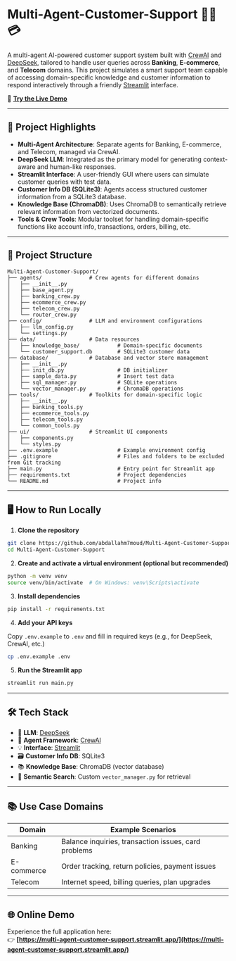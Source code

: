 # Multi-Agent-Customer-Support 🤖📞💳

A multi-agent AI-powered customer support system built with [CrewAI](https://docs.crewai.com/) and [DeepSeek](https://huggingface.co/deepseek-ai), tailored to handle user queries across **Banking**, **E-commerce**, and **Telecom** domains. This project simulates a smart support team capable of accessing domain-specific knowledge and customer information to respond interactively through a friendly [Streamlit](https://streamlit.io) interface.

🚀 **[Try the Live Demo](https://multi-agent-customer-support.streamlit.app/)**

---

## 🧠 Project Highlights

- **Multi-Agent Architecture**: Separate agents for Banking, E-commerce, and Telecom, managed via CrewAI.
- **DeepSeek LLM**: Integrated as the primary model for generating context-aware and human-like responses.
- **Streamlit Interface**: A user-friendly GUI where users can simulate customer queries with test data.
- **Customer Info DB (SQLite3)**: Agents access structured customer information from a SQLite3 database.
- **Knowledge Base (ChromaDB)**: Uses ChromaDB to semantically retrieve relevant information from vectorized documents.
- **Tools & Crew Tools**: Modular toolset for handling domain-specific functions like account info, transactions, orders, billing, etc.

---

## 📁 Project Structure

```
Multi-Agent-Customer-Support/
├── agents/               # Crew agents for different domains
│   ├── __init__.py  
│   ├── base_agent.py  
│   ├── banking_crew.py  
│   ├── ecommerce_crew.py  
│   ├── telecom_crew.py  
│   └── router_crew.py  
├── config/               # LLM and environment configurations
│   ├── llm_config.py
│   └── settings.py
├── data/                 # Data resources 
│   ├── knowledge_base/            # Domain-specific documents
│   └── customer_support.db        # SQLite3 customer data
├── database/             # Database and vector store management  
│   ├── __init__.py  
│   ├── init_db.py                 # DB initializer  
│   ├── sample_data.py             # Insert test data  
│   ├── sql_manager.py             # SQLite operations  
│   └── vector_manager.py          # ChromaDB operations 
├── tools/                # Toolkits for domain-specific logic
│   ├── __init__.py  
│   ├── banking_tools.py  
│   ├── ecommerce_tools.py  
│   ├── telecom_tools.py  
│   └── common_tools.py 
├── ui/                   # Streamlit UI components
│   ├── components.py
│   └── styles.py
├── .env.example                   # Example environment config
├── .gitignore                     # Files and folders to be excluded from Git tracking
├── main.py                        # Entry point for Streamlit app  
├── requirements.txt               # Project dependencies 
└── README.md                      # Project info
```

---

## 🖥️ How to Run Locally

1. **Clone the repository**

```bash
git clone https://github.com/abdallahm7moud/Multi-Agent-Customer-Support.git
cd Multi-Agent-Customer-Support
```

2. **Create and activate a virtual environment (optional but recommended)**

```bash
python -m venv venv
source venv/bin/activate  # On Windows: venv\Scripts\activate
```

3. **Install dependencies**

```bash
pip install -r requirements.txt
```

4. **Add your API keys**

Copy `.env.example` to `.env` and fill in required keys (e.g., for DeepSeek, CrewAI, etc.)

```bash
cp .env.example .env
```

5. **Run the Streamlit app**

```bash
streamlit run main.py
```

---

## 🛠️ Tech Stack

- 🧠 **LLM**: [DeepSeek](https://huggingface.co/deepseek-ai)
- 👥 **Agent Framework**: [CrewAI](https://docs.crewai.com/)
- 💡 **Interface**: [Streamlit](https://streamlit.io)
- 🗃️ **Customer Info DB**: SQLite3
- 📚 **Knowledge Base**: ChromaDB (vector database)
- 🧰 **Semantic Search**: Custom `vector_manager.py` for retrieval

---

## 📚 Use Case Domains

| Domain      | Example Scenarios                                      |
|-------------|--------------------------------------------------------|
| Banking     | Balance inquiries, transaction issues, card problems   |
| E-commerce  | Order tracking, return policies, payment issues        |
| Telecom     | Internet speed, billing queries, plan upgrades         |

---

## 🌐 Online Demo

Experience the full application here:  
👉 **[https://multi-agent-customer-support.streamlit.app/](https://multi-agent-customer-support.streamlit.app/)**
